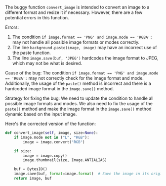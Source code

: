 The buggy function `convert_image` is intended to convert an image to a different format and resize it if necessary. However, there are a few potential errors in this function.

Errors:
1. The condition `if image.format == 'PNG' and image.mode == 'RGBA':` may not handle all possible image formats or modes correctly.
2. The line `background.paste(image, image)` may have an incorrect use of the paste function.
3. The line `image.save(buf, 'JPEG')` hardcodes the image format to JPEG, which may not be what is desired.

Cause of the bug:
The condition `if image.format == 'PNG' and image.mode == 'RGBA':` may not correctly check for the image format and mode. Additionally, the usage of the `paste()` method is incorrect and there is a hardcoded image format in the `image.save()` method.

Strategy for fixing the bug:
We need to update the condition to handle all possible image formats and modes. We also need to fix the usage of the `paste()` method and make the image format in the `image.save()` method dynamic based on the input image.

Here's the corrected version of the function:
```python
def convert_image(self, image, size=None):
    if image.mode not in ("L", "RGB"):
        image = image.convert("RGB")

    if size:
        image = image.copy()
        image.thumbnail(size, Image.ANTIALIAS)

    buf = BytesIO()
    image.save(buf, format=image.format)  # Save the image in its original format
    return image, buf
```